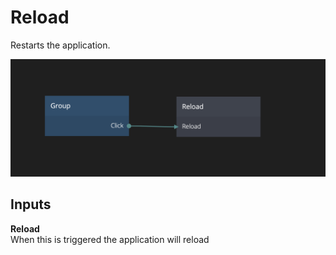 # Reload

Restarts the application.

![](reload.png)
<div class = "node-inputs">

## Inputs
**Reload**  
When this is triggered the application will reload

</div>
